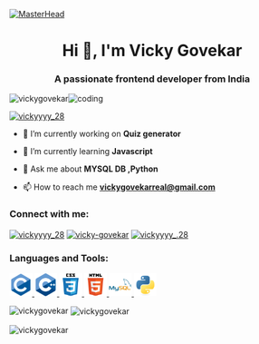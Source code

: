 [![MasterHead](https://1.bp.blogspot.com/-7A4WynwLsMw/XbBpCXG8fHI/AAAAAAAAMt4/uOa1bpLskYgrwGbllhSu2SDj_Mig8SXJQCLcBGAsYHQ/s1600/2000_600px.gif)](https://vickygovekar.io)


<h1 align="center">Hi 👋, I'm Vicky Govekar</h1>
<h3 align="center">A passionate frontend developer from India</h3>
<img align="right" alt="coding" width="400" src="https://camo.githubusercontent.com/19db51af5f90f1b152bc0b9078f5fe97053955be5074f03f17019c70345bdcdb/68747470733a2f2f6d69726f2e6d656469756d2e636f6d2f6d61782f313336302f302a37513379765349765f7430696f4a2d5a2e676966"

<p align="left"> <img src="https://komarev.com/ghpvc/?username=vickygovekar&label=Profile%20views&color=0e75b6&style=flat" alt="vickygovekar" /> </p>

<p align="left"> <a href="https://twitter.com/vickyyyy_28" target="blank"><img src="https://img.shields.io/twitter/follow/vickyyyy_28?logo=twitter&style=for-the-badge" alt="vickyyyy_28" /></a> </p>

- 🔭 I’m currently working on **Quiz generator**

- 🌱 I’m currently learning **Javascript**

- 💬 Ask me about **MYSQL DB ,Python**

- 📫 How to reach me **vickygovekarreal@gmail.com**

<h3 align="left">Connect with me:</h3>
<p align="left">
<a href="https://twitter.com/vickyyyy_28" target="blank"><img align="center" src="https://raw.githubusercontent.com/rahuldkjain/github-profile-readme-generator/master/src/images/icons/Social/twitter.svg" alt="vickyyyy_28" height="30" width="40" /></a>
<a href="https://www.linkedin.com/in/vicky-govekar-8b69ab238?utm_source=share&utm_campaign=share_via&utm_content=profile&utm_medium=android_app" target="blank"><img align="center" src="https://raw.githubusercontent.com/rahuldkjain/github-profile-readme-generator/master/src/images/icons/Social/linked-in-alt.svg" alt="vicky-govekar" height="30" width="40" /></a>
<a href="https://instagram.com/vickyyyy_.28" target="blank"><img align="center" src="https://raw.githubusercontent.com/rahuldkjain/github-profile-readme-generator/master/src/images/icons/Social/instagram.svg" alt="vickyyyy_.28" height="30" width="40" /></a>
</p>

<h3 align="left">Languages and Tools:</h3>
<p align="left"> <a href="https://www.cprogramming.com/" target="_blank" rel="noreferrer"> <img src="https://raw.githubusercontent.com/devicons/devicon/master/icons/c/c-original.svg" alt="c" width="40" height="40"/> </a> <a href="https://www.w3schools.com/cpp/" target="_blank" rel="noreferrer"> <img src="https://raw.githubusercontent.com/devicons/devicon/master/icons/cplusplus/cplusplus-original.svg" alt="cplusplus" width="40" height="40"/> </a> <a href="https://www.w3schools.com/css/" target="_blank" rel="noreferrer"> <img src="https://raw.githubusercontent.com/devicons/devicon/master/icons/css3/css3-original-wordmark.svg" alt="css3" width="40" height="40"/> </a> <a href="https://www.w3.org/html/" target="_blank" rel="noreferrer"> <img src="https://raw.githubusercontent.com/devicons/devicon/master/icons/html5/html5-original-wordmark.svg" alt="html5" width="40" height="40"/> </a> <a href="https://www.mysql.com/" target="_blank" rel="noreferrer"> <img src="https://raw.githubusercontent.com/devicons/devicon/master/icons/mysql/mysql-original-wordmark.svg" alt="mysql" width="40" height="40"/> </a> <a href="https://www.python.org" target="_blank" rel="noreferrer"> <img src="https://raw.githubusercontent.com/devicons/devicon/master/icons/python/python-original.svg" alt="python" width="40" height="40"/> </a> </p>

<p><img align="left" src="https://github-readme-stats.vercel.app/api/top-langs?username=vickygovekar&show_icons=true&locale=en&layout=compact" alt="vickygovekar" /></p>

<p>&nbsp;<img align="center" src="https://github-readme-stats.vercel.app/api?username=vickygovekar&show_icons=true&locale=en" alt="vickygovekar" /></p>

<p><img align="center" src="https://github-readme-streak-stats.herokuapp.com/?user=vickygovekar&" alt="vickygovekar" /></p>
